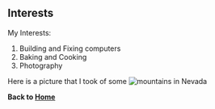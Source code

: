 ## Interests

My Interests:

1. Building and Fixing computers
2. Baking and Cooking
3. Photography

Here is a picture that I took of some ![mountains in Nevada](https://www.facebook.com/photo/?fbid=675671343112309&set=a.109670649712384)

**Back to [Home](README.md)**
